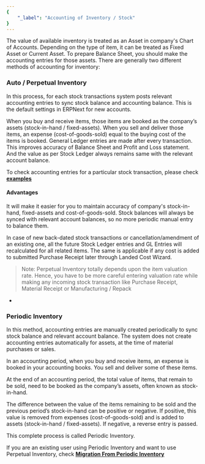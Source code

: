 ```yaml
---
{
	"_label": "Accounting of Inventory / Stock"
}
---
```


The value of available inventory is treated as an Asset in company's Chart of Accounts. Depending on the type of item, it can be treated as Fixed Asset or Current Asset. To prepare Balance Sheet, you should make the accounting entries for those assets. 
There are generally two different methods of accounting for inventory:


### **Auto / Perpetual Inventory**

In this process, for each stock transactions system posts relevant accounting entries to sync stock balance and accounting balance. This is the default settings in ERPNext for new accounts.

When you buy and receive items, those items are booked as the company’s assets (stock-in-hand / fixed-assets). When you sell and deliver those items, an expense (cost-of-goods-sold) equal to the buying cost of the items is booked. General Ledger entries are made after every transaction. This improves accuracy of Balance Sheet and Profit and Loss statement. And the value as per Stock Ledger always remains same with the relevant account balance.

To check accounting entries for a particular stock transaction, please check [**examples**](docs.user.stock.perpetual_inventory.html)

#### **Advantages**

It will make it easier for you to maintain accuracy of company's stock-in-hand, fixed-assets and cost-of-goods-sold. Stock balances will always be synced with relevant account balances, so no more periodic manual entry to balance them.

In case of new back-dated stock transactions or cancellation/amendment of an existing one, all the future Stock Ledger entries and GL Entries will recalculated for all related items.
The same is applicable if any cost is added to submitted Purchase Receipt later through Landed Cost Wizard.

>Note: Perpetual Inventory totally depends upon the item valuation rate. Hence, you have to be more careful entering valuation rate while making any incoming stock transaction like Purchase Receipt, Material Receipt or Manufacturing / Repack

-

### **Periodic Inventory**

In this method, accounting entries are manually created periodically to sync stock balance and relevant account balance. The system does not create accounting entries automatically for assets, at the time of material purchases or sales.

In an accounting period, when you buy and receive items, an expense is booked in your accounting books. You sell and deliver some of these items.

At the end of an accounting period, the total value of items, that remain to be sold, need to be booked as the company’s assets, often known as stock-in-hand. 

The difference between the value of the items remaining to be sold and the previous period’s stock-in-hand can be positive or negative. If positive, this value is removed from expenses (cost-of-goods-sold) and is added to assets (stock-in-hand / fixed-assets). If negative, a reverse entry is passed. 

This complete process is called Periodic Inventory.

If you are an existing user using Periodic Inventory and want to use Perpetual Inventory, check [**Migration From Periodic Inventory**](docs.user.stock.perpetual_inventory.html)
